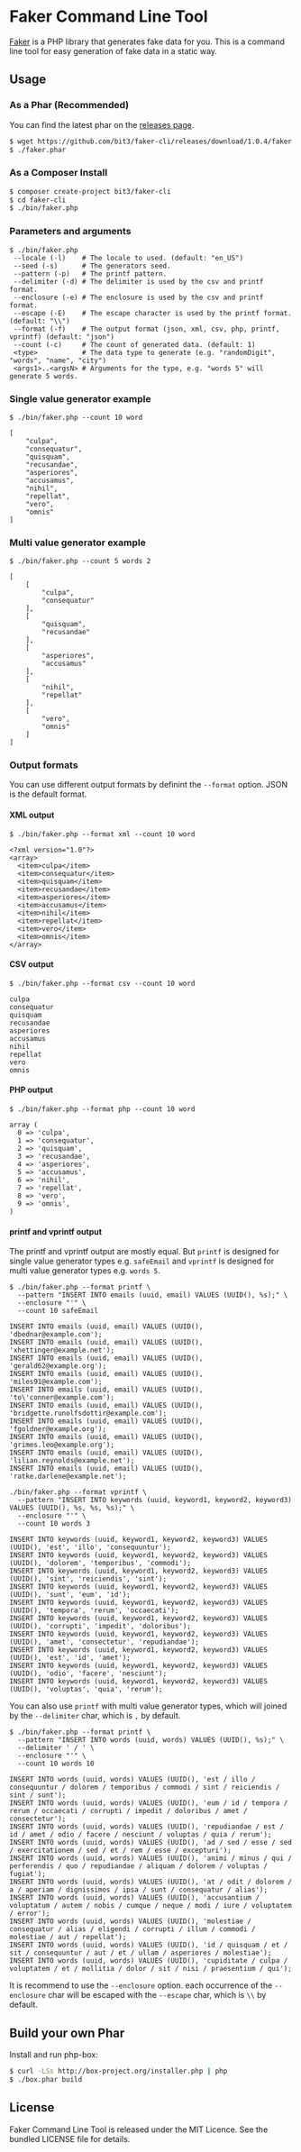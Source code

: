 # Faker Command Line Tool

[Faker](https://github.com/fzaninotto/faker) is a PHP library that generates fake data for you.
This is a command line tool for easy generation of fake data in a static way. 

## Usage

### As a Phar (Recommended)

You can find the latest phar on the [releases page](https://github.com/bit3/faker-cli/releases).

```bash
$ wget https://github.com/bit3/faker-cli/releases/download/1.0.4/faker.phar
$ ./faker.phar
```

### As a Composer Install

```bash
$ composer create-project bit3/faker-cli
$ cd faker-cli
$ ./bin/faker.php
```

### Parameters and arguments

```
$ ./bin/faker.php
 --locale (-l)    # The locale to used. (default: "en_US")
 --seed (-s)      # The generators seed.
 --pattern (-p)   # The printf pattern.
 --delimiter (-d) # The delimiter is used by the csv and printf format.
 --enclosure (-e) # The enclosure is used by the csv and printf format.
 --escape (-E)    # The escape character is used by the printf format. (default: "\\")
 --format (-f)    # The output format (json, xml, csv, php, printf, vprintf) (default: "json")
 --count (-c)     # The count of generated data. (default: 1)
 <type>           # The data type to generate (e.g. "randomDigit", "words", "name", "city")
 <args1>..<argsN> # Arguments for the type, e.g. "words 5" will generate 5 words.
```

### Single value generator example

```
$ ./bin/faker.php --count 10 word

[
    "culpa",
    "consequatur",
    "quisquam",
    "recusandae",
    "asperiores",
    "accusamus",
    "nihil",
    "repellat",
    "vero",
    "omnis"
]
```

### Multi value generator example

```
$ ./bin/faker.php --count 5 words 2

[
    [
        "culpa",
        "consequatur"
    ],
    [
        "quisquam",
        "recusandae"
    ],
    [
        "asperiores",
        "accusamus"
    ],
    [
        "nihil",
        "repellat"
    ],
    [
        "vero",
        "omnis"
    ]
]
```

### Output formats

You can use different output formats by definint the `--format` option. JSON is the default format.

#### XML output

```
$ ./bin/faker.php --format xml --count 10 word

<?xml version="1.0"?>
<array>
  <item>culpa</item>
  <item>consequatur</item>
  <item>quisquam</item>
  <item>recusandae</item>
  <item>asperiores</item>
  <item>accusamus</item>
  <item>nihil</item>
  <item>repellat</item>
  <item>vero</item>
  <item>omnis</item>
</array>
```

#### CSV output

```
$ ./bin/faker.php --format csv --count 10 word

culpa
consequatur
quisquam
recusandae
asperiores
accusamus
nihil
repellat
vero
omnis
```

#### PHP output

```
$ ./bin/faker.php --format php --count 10 word

array (
  0 => 'culpa',
  1 => 'consequatur',
  2 => 'quisquam',
  3 => 'recusandae',
  4 => 'asperiores',
  5 => 'accusamus',
  6 => 'nihil',
  7 => 'repellat',
  8 => 'vero',
  9 => 'omnis',
)
```

#### printf and vprintf output

The printf and vprintf output are mostly equal. But `printf` is designed for single value generator types e.g. `safeEmail` and `vprintf` is designed for multi value generator types e.g. `words 5`.

```
$ ./bin/faker.php --format printf \
  --pattern "INSERT INTO emails (uuid, email) VALUES (UUID(), %s);" \
  --enclosure "'" \
  --count 10 safeEmail
  
INSERT INTO emails (uuid, email) VALUES (UUID(), 'dbednar@example.com');
INSERT INTO emails (uuid, email) VALUES (UUID(), 'xhettinger@example.net');
INSERT INTO emails (uuid, email) VALUES (UUID(), 'gerald62@example.org');
INSERT INTO emails (uuid, email) VALUES (UUID(), 'miles91@example.com');
INSERT INTO emails (uuid, email) VALUES (UUID(), 'to\'conner@example.com');
INSERT INTO emails (uuid, email) VALUES (UUID(), 'bridgette.runolfsdottir@example.com');
INSERT INTO emails (uuid, email) VALUES (UUID(), 'fgoldner@example.org');
INSERT INTO emails (uuid, email) VALUES (UUID(), 'grimes.leo@example.org');
INSERT INTO emails (uuid, email) VALUES (UUID(), 'lilian.reynolds@example.net');
INSERT INTO emails (uuid, email) VALUES (UUID(), 'ratke.darlene@example.net');
```

```
./bin/faker.php --format vprintf \
  --pattern "INSERT INTO keywords (uuid, keyword1, keyword2, keyword3) VALUES (UUID(), %s, %s, %s);" \
  --enclosure "'" \
  --count 10 words 3
  
INSERT INTO keywords (uuid, keyword1, keyword2, keyword3) VALUES (UUID(), 'est', 'illo', 'consequuntur');
INSERT INTO keywords (uuid, keyword1, keyword2, keyword3) VALUES (UUID(), 'dolorem', 'temporibus', 'commodi');
INSERT INTO keywords (uuid, keyword1, keyword2, keyword3) VALUES (UUID(), 'sint', 'reiciendis', 'sint');
INSERT INTO keywords (uuid, keyword1, keyword2, keyword3) VALUES (UUID(), 'sunt', 'eum', 'id');
INSERT INTO keywords (uuid, keyword1, keyword2, keyword3) VALUES (UUID(), 'tempora', 'rerum', 'occaecati');
INSERT INTO keywords (uuid, keyword1, keyword2, keyword3) VALUES (UUID(), 'corrupti', 'impedit', 'doloribus');
INSERT INTO keywords (uuid, keyword1, keyword2, keyword3) VALUES (UUID(), 'amet', 'consectetur', 'repudiandae');
INSERT INTO keywords (uuid, keyword1, keyword2, keyword3) VALUES (UUID(), 'est', 'id', 'amet');
INSERT INTO keywords (uuid, keyword1, keyword2, keyword3) VALUES (UUID(), 'odio', 'facere', 'nesciunt');
INSERT INTO keywords (uuid, keyword1, keyword2, keyword3) VALUES (UUID(), 'voluptas', 'quia', 'rerum');
```

You can also use `printf` with multi value generator types, which will joined by the `--delimiter` char, which is `,` by default.

```
$ ./bin/faker.php --format printf \
  --pattern "INSERT INTO words (uuid, words) VALUES (UUID(), %s);" \
  --delimiter ' / ' \
  --enclosure "'" \
  --count 10 words 10

INSERT INTO words (uuid, words) VALUES (UUID(), 'est / illo / consequuntur / dolorem / temporibus / commodi / sint / reiciendis / sint / sunt');
INSERT INTO words (uuid, words) VALUES (UUID(), 'eum / id / tempora / rerum / occaecati / corrupti / impedit / doloribus / amet / consectetur');
INSERT INTO words (uuid, words) VALUES (UUID(), 'repudiandae / est / id / amet / odio / facere / nesciunt / voluptas / quia / rerum');
INSERT INTO words (uuid, words) VALUES (UUID(), 'ad / sed / esse / sed / exercitationem / sed / et / rem / esse / excepturi');
INSERT INTO words (uuid, words) VALUES (UUID(), 'animi / minus / qui / perferendis / quo / repudiandae / aliquam / dolorem / voluptas / fugiat');
INSERT INTO words (uuid, words) VALUES (UUID(), 'at / odit / dolorem / a / aperiam / dignissimos / ipsa / sunt / consequatur / alias');
INSERT INTO words (uuid, words) VALUES (UUID(), 'accusantium / voluptatum / autem / nobis / cumque / neque / modi / iure / voluptatem / error');
INSERT INTO words (uuid, words) VALUES (UUID(), 'molestiae / consequatur / alias / eligendi / corrupti / illum / commodi / molestiae / aut / repellat');
INSERT INTO words (uuid, words) VALUES (UUID(), 'id / quisquam / et / sit / consequuntur / aut / et / ullam / asperiores / molestiae');
INSERT INTO words (uuid, words) VALUES (UUID(), 'cupiditate / culpa / voluptatem / et / mollitia / dolor / sit / nisi / praesentium / qui');
```

It is recommend to use the `--enclosure` option. each occurrence of the `--enclosure` char will be escaped with the `--escape` char, which is `\\` by default.

## Build your own Phar

Install and run php-box:

```bash
$ curl -LSs http://box-project.org/installer.php | php
$ ./box.phar build
```

## License

Faker Command Line Tool is released under the MIT Licence. See the bundled LICENSE file for details.
